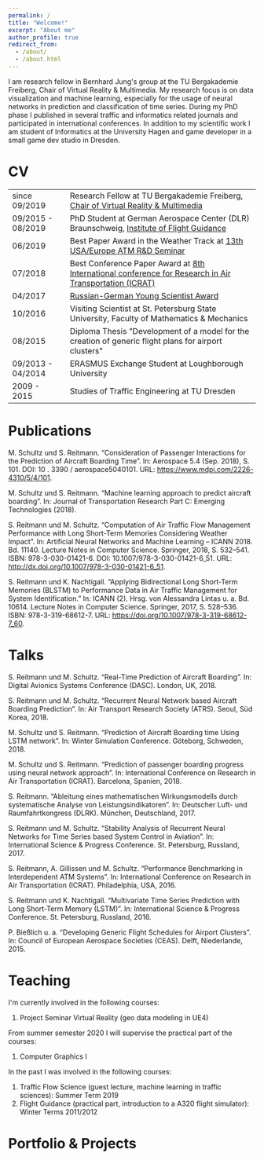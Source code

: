 ```yaml
---
permalink: /
title: "Welcome!"
excerpt: "About me"
author_profile: true
redirect_from: 
  - /about/
  - /about.html
---
```

I am research fellow in Bernhard Jung's group at the TU Bergakademie Freiberg, Chair of Virtual Reality & Multimedia. My research focus is on data visualization and machine learning, especially for the usage of neural networks in prediction and classification of time series. During my PhD phase I published in several traffic and informatics related journals and participated in international conferences. In addition to my scientific work I am student of Informatics at the University Hagen and game developer in a small game dev studio in Dresden.

<a id="CV"></a>CV
======
<table class="tg">
  <tr>
    <td class="tg-0lax">since 09/2019</td>
    <td class="tg-0lax">Research Fellow at TU Bergakademie Freiberg, <a href="http://vr.tu-freiberg.de/">Chair of Virtual Reality &amp; Multimedia</a></td>
  </tr>
  <tr>
    <td class="tg-0lax">09/2015 - 08/2019<br></td>
    <td class="tg-0lax">PhD Student at German Aerospace Center (DLR) Braunschweig, <a href="https://www.dlr.de/fl/">Institute of Flight Guidance</a></td>
  </tr>
  <tr>
    <td class="tg-0lax">06/2019</td>
    <td class="tg-0lax">Best Paper Award in the Weather Track at <a href="http://www.atmseminarus.org/13th-seminar/">13th USA/Europe ATM R&amp;D Seminar</a></td>
  </tr>
  <tr>
    <td class="tg-0lax">07/2018</td>
    <td class="tg-0lax">Best Conference Paper Award at <a href="http://www.icrat.org/icrat/8th-international-conference/">8th International conference for Research in Air Transportation (ICRAT)</a></td>
  </tr>
  <tr>
    <td class="tg-0lax">04/2017</td>
    <td class="tg-0lax"><a href="https://www.g-risc.org/G-RISC-Award/index.html">Russian-German Young Scientist Award</a></td>
  </tr>
  <tr>
    <td class="tg-0lax">10/2016<br></td>
    <td class="tg-0lax">Visiting Scientist at St. Petersburg State University, Faculty of Mathematics &amp; Mechanics</td>
  </tr>
  <tr>
    <td class="tg-0lax">08/2015</td>
    <td class="tg-0lax">Diploma Thesis "Development of a model for the creation of generic flight plans for airport clusters"<br></td>
  </tr>
  <tr>
    <td class="tg-0lax">09/2013 - 04/2014</td>
    <td class="tg-0lax">ERASMUS Exchange Student at Loughborough University</td>
  </tr>
  <tr>
    <td class="tg-0lax">2009 - 2015<br></td>
    <td class="tg-0lax">Studies of Traffic Engineering at TU Dresden</td>
  </tr>
</table>

<a id="publications"></a>Publications
======
M. Schultz und S. Reitmann. “Consideration of Passenger Interactions for the Prediction of Aircraft Boarding Time”. In: Aerospace 5.4 (Sep. 2018), S. 101. DOI: 10 . 3390 / aerospace5040101. URL: https://www.mdpi.com/2226-4310/5/4/101.

M. Schultz und S. Reitmann. “Machine learning approach to predict aircraft boarding”. In: Journal of Transportation Research Part C: Emerging Technologies (2018).

S. Reitmann und M. Schultz. “Computation of Air Traffic Flow Management Performance with Long Short-Term Memories Considering Weather Impact”. In: Artificial Neural Networks and Machine Learning – ICANN 2018. Bd. 11140. Lecture Notes in Computer Science. Springer, 2018, S. 532–541. ISBN: 978-3-030-01421-6. DOI: 10.1007/978-3-030-01421-6_51. URL: http://dx.doi.org/10.1007/978-3-030-01421-6_51.

S. Reitmann und K. Nachtigall. “Applying Bidirectional Long Short-Term Memories (BLSTM) to Performance Data in Air Traffic Management for System Identification.” In: ICANN (2). Hrsg. von Alessandra Lintas u. a. Bd. 10614. Lecture Notes in Computer Science. Springer, 2017, S. 528–536. ISBN: 978-3-319-68612-7. URL: https://doi.org/10.1007/978-3-319-68612-7_60.

<a id="talks"></a>Talks
======
S. Reitmann und M. Schultz. “Real-Time Prediction of Aircraft Boarding”. In: Digital Avionics Systems Conference (DASC). London, UK, 2018.

S. Reitmann und M. Schultz. “Recurrent Neural Network based Aircraft Boarding Prediction”. In: Air Transport Research Society (ATRS). Seoul, Süd Korea, 2018.

M. Schultz und S. Reitmann. “Prediction of Aircraft Boarding time Using LSTM network”. In: Winter Simulation Conference. Göteborg, Schweden, 2018.

M. Schultz und S. Reitmann. “Prediction of passenger boarding progress using neural network approach”. In: International Conference on Research in Air Transportation (ICRAT). Barcelona, Spanien, 2018.

S. Reitmann. “Ableitung eines mathematischen Wirkungsmodells durch systematische Analyse von Leistungsindikatoren”. In: Deutscher Luft- und Raumfahrtkongress (DLRK). München, Deutschland, 2017.

S. Reitmann und M. Schultz. “Stability Analysis of Recurrent Neural Networks for Time Series based System Control in Aviation”. In: International Science & Progress Conference. St. Petersburg, Russland, 2017.

S. Reitmann, A. Gillissen und M. Schultz. “Performance Benchmarking in Interdependent ATM Systems”. In: International Conference on Research in Air Transportation (ICRAT). Philadelphia, USA, 2016.

S. Reitmann und K. Nachtigall. “Multivariate Time Series Prediction with Long Short-Term Memory (LSTM)”. In: International Science & Progress Conference. St. Petersburg, Russland, 2016.

P. Bießlich u. a. “Developing Generic Flight Schedules for Airport Clusters”. In: Council of European Aerospace Societies (CEAS). Delft, Niederlande, 2015.

<a id="teaching"></a>Teaching
======
I'm currently involved in the following courses:
1. Project Seminar Virtual Reality (geo data modeling in UE4)

From summer semester 2020 I will supervise the practical part of the courses:
1. Computer Graphics I

In the past I was involved in the following courses:
1. Traffic Flow Science (guest lecture, machine learning in traffic sciences): Summer Term 2019
1. Flight Guidance (practical part, introduction to a A320 flight simulator): Winter Terms 2011/2012

<a id="portfolio"></a>Portfolio & Projects
======

